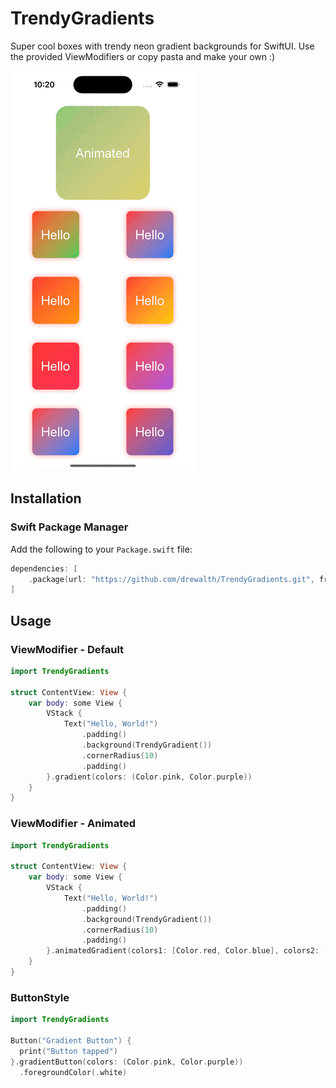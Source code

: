# TrendyGradients

Super cool boxes with trendy neon gradient backgrounds for SwiftUI. Use the provided ViewModifiers or copy pasta and make your own :) 

![photo](trendy-hero.gif)

## Installation

### Swift Package Manager

Add the following to your `Package.swift` file:

```swift
dependencies: [
    .package(url: "https://github.com/drewalth/TrendyGradients.git", from: "2.0.0")
]
```

## Usage
    
### ViewModifier - Default

```swift
import TrendyGradients

struct ContentView: View {
    var body: some View {
        VStack {
            Text("Hello, World!")
                .padding()
                .background(TrendyGradient())
                .cornerRadius(10)
                .padding()
        }.gradient(colors: (Color.pink, Color.purple))
    }
}
```

### ViewModifier - Animated

```swift
import TrendyGradients

struct ContentView: View {
    var body: some View {
        VStack {
            Text("Hello, World!")
                .padding()
                .background(TrendyGradient())
                .cornerRadius(10)
                .padding()
        }.animatedGradient(colors1: [Color.red, Color.blue], colors2: [Color.green, Color.yellow])
    }
}
```

### ButtonStyle

```swift
import TrendyGradients

Button("Gradient Button") {
  print("Button tapped")
}.gradientButton(colors: (Color.pink, Color.purple))
  .foregroundColor(.white)
```

